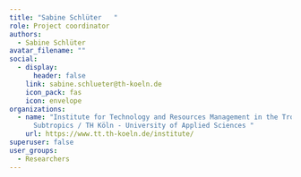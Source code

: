 ```yaml
---
title: "Sabine Schlüter   "
role: Project coordinator
authors:
  - Sabine Schlüter
avatar_filename: ""
social:
  - display:
      header: false
    link: sabine.schlueter@th-koeln.de
    icon_pack: fas
    icon: envelope
organizations:
  - name: "Institute for Technology and Resources Management in the Tropics and
      Subtropics / TH Köln - University of Applied Sciences "
    url: https://www.tt.th-koeln.de/institute/
superuser: false
user_groups:
  - Researchers
---
```

